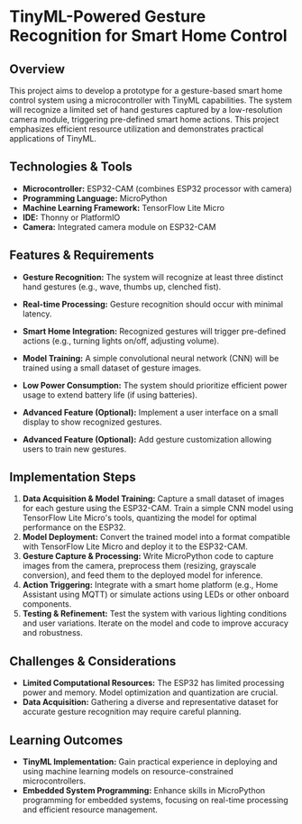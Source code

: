 # TinyML-Powered Gesture Recognition for Smart Home Control

## Overview

This project aims to develop a prototype for a gesture-based smart home control system using a microcontroller with TinyML capabilities. The system will recognize a limited set of hand gestures captured by a low-resolution camera module, triggering pre-defined smart home actions. This project emphasizes efficient resource utilization and demonstrates practical applications of TinyML.

## Technologies & Tools

- **Microcontroller:** ESP32-CAM (combines ESP32 processor with camera)
- **Programming Language:** MicroPython
- **Machine Learning Framework:** TensorFlow Lite Micro
- **IDE:** Thonny or PlatformIO
- **Camera:** Integrated camera module on ESP32-CAM


## Features & Requirements

- **Gesture Recognition:**  The system will recognize at least three distinct hand gestures (e.g., wave, thumbs up, clenched fist).
- **Real-time Processing:**  Gesture recognition should occur with minimal latency.
- **Smart Home Integration:**  Recognized gestures will trigger pre-defined actions (e.g., turning lights on/off, adjusting volume).
- **Model Training:**  A simple convolutional neural network (CNN) will be trained using a small dataset of gesture images.
- **Low Power Consumption:** The system should prioritize efficient power usage to extend battery life (if using batteries).

- **Advanced Feature (Optional):**  Implement a user interface on a small display to show recognized gestures.
- **Advanced Feature (Optional):** Add gesture customization allowing users to train new gestures.


## Implementation Steps

1. **Data Acquisition & Model Training:** Capture a small dataset of images for each gesture using the ESP32-CAM.  Train a simple CNN model using TensorFlow Lite Micro's tools, quantizing the model for optimal performance on the ESP32.
2. **Model Deployment:** Convert the trained model into a format compatible with TensorFlow Lite Micro and deploy it to the ESP32-CAM.
3. **Gesture Capture & Processing:**  Write MicroPython code to capture images from the camera, preprocess them (resizing, grayscale conversion), and feed them to the deployed model for inference.
4. **Action Triggering:**  Integrate with a smart home platform (e.g., Home Assistant using MQTT) or simulate actions using LEDs or other onboard components.
5. **Testing & Refinement:**  Test the system with various lighting conditions and user variations. Iterate on the model and code to improve accuracy and robustness.


## Challenges & Considerations

- **Limited Computational Resources:**  The ESP32 has limited processing power and memory.  Model optimization and quantization are crucial.
- **Data Acquisition:** Gathering a diverse and representative dataset for accurate gesture recognition may require careful planning.


## Learning Outcomes

- **TinyML Implementation:**  Gain practical experience in deploying and using machine learning models on resource-constrained microcontrollers.
- **Embedded System Programming:**  Enhance skills in MicroPython programming for embedded systems, focusing on real-time processing and efficient resource management.

